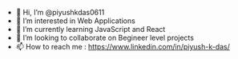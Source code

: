 - 👋 Hi, I’m @piyushkdas0611
- 👀 I’m interested in Web Applications
- 🌱 I’m currently learning JavaScript and React
- 💞️ I’m looking to collaborate on Begineer level projects
- 📫 How to reach me : https://www.linkedin.com/in/piyush-k-das/

<!---
piyushkdas0611/piyushkdas0611 is a ✨ special ✨ repository because its `README.md` (this file) appears on your GitHub profile.
You can click the Preview link to take a look at your changes.
--->

